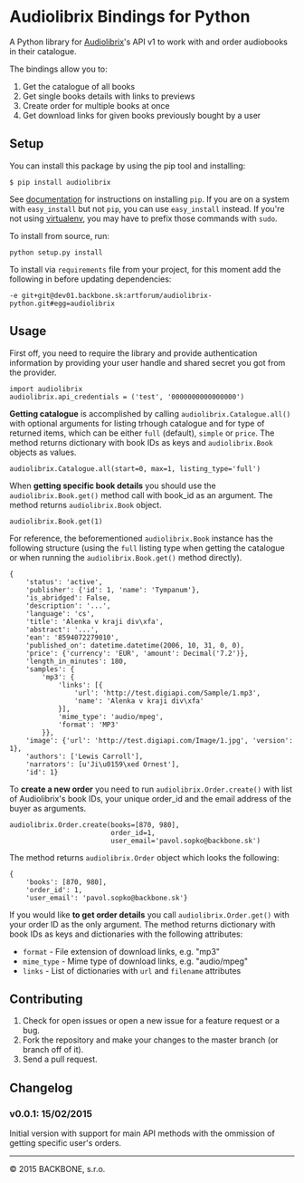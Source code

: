# Audiolibrix Bindings for Python

A Python library for [Audiolibrix](http://www.publixing.com/)'s API v1 to work with and order audiobooks in their catalogue.

The bindings allow you to:

1. Get the catalogue of all books
2. Get single books details with links to previews
3. Create order for multiple books at once
4. Get download links for given books previously bought by a user


## Setup

You can install this package by using the pip tool and installing:

	$ pip install audiolibrix

See [documentation](http://www.pip-installer.org/en/latest/index.html) for instructions on installing `pip`. If you are on a system with `easy_install` but not `pip`, you can use `easy_install` instead. If you're not using [virtualenv](http://www.virtualenv.org/), you may have to prefix those commands with `sudo`.

To install from source, run:

	python setup.py install

To install via `requirements` file from your project, for this moment add the following in before updating dependencies:

	-e git+git@dev01.backbone.sk:artforum/audiolibrix-python.git#egg=audiolibrix


## Usage

First off, you need to require the library and provide authentication information by providing your user handle and shared secret you got from the provider.

	import audiolibrix
	audiolibrix.api_credentials = ('test', '0000000000000000')

**Getting catalogue** is accomplished by calling `audiolibrix.Catalogue.all()` with optional arguments for listing trhough catalogue and for type of returned items, which can be either `full` (default), `simple` or `price`. The method returns dictionary with book IDs as keys and `audiolibrix.Book` objects as values.

	audiolibrix.Catalogue.all(start=0, max=1, listing_type='full')

When **getting specific book details** you should use the `audiolibrix.Book.get()` method call with book_id as an argument. The method returns `audiolibrix.Book` object.

	audiolibrix.Book.get(1)

For reference, the beforementioned `audiolibrix.Book` instance has the following structure (using the `full` listing type when getting the catalogue or when running the `audiolibrix.Book.get()` method directly).

	{
	    'status': 'active',
	    'publisher': {'id': 1, 'name': 'Tympanum'},
	    'is_abridged': False,
	    'description': '...',
	    'language': 'cs',
	    'title': 'Alenka v kraji div\xfa',
	    'abstract': '...',
	    'ean': '8594072279010',
	    'published_on': datetime.datetime(2006, 10, 31, 0, 0),
	    'price': {'currency': 'EUR', 'amount': Decimal('7.2')},
	    'length_in_minutes': 180,
	    'samples': {
	        'mp3': {
	            'links': [{
	                'url': 'http://test.digiapi.com/Sample/1.mp3',
	                'name': 'Alenka v kraji div\xfa'
	            }],
	            'mime_type': 'audio/mpeg',
	            'format': 'MP3'
	        }},
	    'image': {'url': 'http://test.digiapi.com/Image/1.jpg', 'version': 1},
	    'authors': ['Lewis Carroll'],
	    'narrators': [u'Ji\u0159\xed Ornest'],
	    'id': 1}

To **create a new order** you need to run `audiolibrix.Order.create()` with list of Audiolibrix's book IDs, your unique order_id and the email address of the buyer as arguments.

	audiolibrix.Order.create(books=[870, 980],
	                         order_id=1,
	                         user_email='pavol.sopko@backbone.sk')

The method returns `audiolibrix.Order` object which looks the following:

	{
	    'books': [870, 980],
	    'order_id': 1,
	    'user_email': 'pavol.sopko@backbone.sk'}

If you would like **to get order details** you call `audiolibrix.Order.get()` with your order ID as the only argument. The method returns dictionary with book IDs as keys and dictionaries with the following attributes:

- `format` - File extension of download links, e.g. "mp3"
- `mime_type` - Mime type of download links, e.g. "audio/mpeg"
- `links` - List of dictionaries with `url` and `filename` attributes


## Contributing

1. Check for open issues or open a new issue for a feature request or a bug.
2. Fork the repository and make your changes to the master branch (or branch off of it).
3. Send a pull request.


## Changelog

### v0.0.1: 15/02/2015

Initial version with support for main API methods with the ommission of getting specific user's orders.

---

&copy; 2015 BACKBONE, s.r.o.
